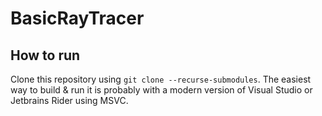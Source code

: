 # BasicRayTracer

## How to run

Clone this repository using `git clone --recurse-submodules`. The easiest way to build & run it is probably with a modern version of Visual Studio or Jetbrains Rider using MSVC.
